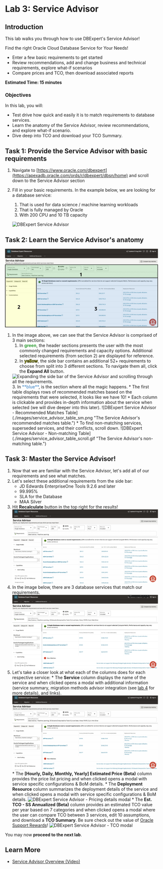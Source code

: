 # Lab 3: Service Advisor
## Introduction

This lab walks you through how to use DBExpert's Service Advisor! 

Find the right Oracle Cloud Database Service for Your Needs!
* Enter a few basic requirements to get started
* Review recommendations, add and change business and technical requirements, explore what-if scenarios
* Compare prices and TCO, then download associated reports

**Estimated Time: 15 minutes**

### **Objectives**

In this lab, you will:
* Test drive how quick and easily it is to match requirements to database services.
* Learn the anatomy of the Service Advisor, review recommendations, and explore what-if scenario.
* Dive deep into TCO and download your TCO Summary.

## Task 1: Provide the Service Advisor with basic requirements 

1. Navigate to [https://www.oracle.com/dbexpert](https://apexadb.oracle.com/ords/r/dbexpert/dbsn/home) and scroll down to the Service Advisor section
2. Fill in your basic requirements. In the example below, we are looking for a database service:
      1. That is used for data science / machine learning workloads
      2. That is fully managed by Oracle
      3. With 200 CPU and 10 TB capacity

    ![DBExpert Service Advisor](./images/service_advisor_start.gif "Filling out basic DB service information and navigating to DBExpert's Service Advisor.")


## Task 2: Learn the Service Advisor's anatomy

![DBExpert Service Advisor - Basic requirements](./images/service_advisor_basic_hl_sm.png "The Service Advisor with 3 areas highlighted in different colors.")


1. In the image above, we can see that the Service Advisor is comprised of 3 main sections:
    1. In <span style='color:#2e9d33;'>**green**</span>, the header sections presents the user with the most commonly changed requirements and capacity options. Additional selected requirements (from section 2) are displayed for reference.
    2. In <span style='color:#f0ff00;-webkit-text-stroke: 1px #1a1816;'>**yellow**</span>, the side bar contains an additional 52+ requirements to choose from split into 3 different sections. To navigate them all, click the **Expand All** button.
    <!--![DBExpert Service Advisor - side bar](./images/service_advisor_expand_all.gif "Expanding the side bar of the Service Advisor and scrolling through all the requirements")-->
    <img src='../../db-tutorials/3-service-advisor/images/service_advisor_expand_all.gif' alt='Expanding the side bar of the Service Advisor and scrolling through all the requirements.' title='Expanding the side bar of the Service Advisor and scrolling through all the requirements.' width='20%'/>
    3. In <span style='color:#317cc2;'>**blue**</span>, is the section where all the magic happens.
        * The first table displays rows of recommended matches based on the requirements that were selected, it looks like we have 10! 
        * Each column is clickable and provides in-depth information about the service when selected (we will dive deeper into this later).
        ![DBExpert Service Advisor - Recommended Matches Table](./images/service_advisor_table_sm.png "The Service Advisor's recommended matches table.")
        * To find non-matching services, superseded services, and their conflicts, scroll down.
        ![DBExpert Service Advisor - Non-matching Table](./images/service_advisor_table_scroll.gif "The Service Advisor's non-matching table.")
 
## Task 3: Master the Service Advisor!

  1. Now that we are familiar with the Service Advisor, let's add all of our requirements and see what matches.
  2. Let's select these additional requirements from the side bar:
      * JD Edwards EnterpriseOne Tools 9.2.6 and later
      * 99.995%
      * SLA for the Database
      * MAA Silver
  3. Hit **Recalculate** button in the top right for the results!
    ![DBExpert Service Advisor - Recalculate](./images/service_advisor_recalc.gif "Filling out additional requirements and recalculating DBExpert's Service Advisor results.")
  4. In the image below, there are 3 database services that match our requirements.
    ![DBExpert Service Advisor - 3 matches](./images/service_advisor_table_3_sm.png "The Service Advisor's now has 3 matching services.")
  5. Let's take a closer look at what each of the columns does for each respective service:
    * The **Service** column displays the name of the service and when clicked opens a modal with additional information (service summary, migration methods advisor integration (see [lab 4](../../workshops/tenancy/?lab=migration-advisor) for more details), and links).
    ![DBExpert Service Advisor - Service name modal](./images/service_advisor_ref_links_2_modal.gif "Service name modal.")
    * The **[Hourly, Daily, Monthly, Yearly] Estimated Price (Beta)** column provides the price list pricing and when clicked opens a modal with service specific configurations & BoM details.
    * The **Deployment Resource** column summarizes the deployment details of the service and when clicked opens a modal with service specific configurations & BoM details.
    ![DBExpert Service Advisor - Pricing details modal](./images/service_advisor_price_list_modal.gif "Pricing details modal.")
    * The **Est. TCO - SS Annualized (Beta)** column provides an estimated TCO value per year based on 7 categories and when clicked opens a modal where the user can compare TCO between 3 services, edit 10 assumptions, and download a **TCO Summary**. Be sure check out the value of [Oracle Support Rewards](https://www.oracle.com/cloud/rewards/)!
    ![DBExpert Service Advisor - TCO modal](./images/service_advisor_tco_modal.gif "TCO modal.") 

You may now **proceed to the next lab**.

## Learn More

* [Service Advisor Overview (Video)](https://videohub.oracle.com/media/1_0klpfez6 "Service Advisor Overview (Video)")
